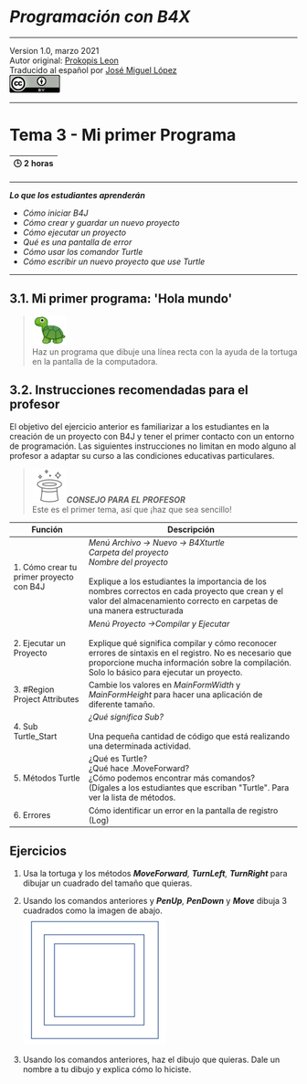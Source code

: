 # **_Programación con B4X_**
- - - 
   Version 1.0, marzo 2021  
   Autor original: [Prokopis Leon](https://github.com/pliroforikos)  
   Traducido al español por [José Miguel López](https://github.com/Lamashino)  
   ![Creative Commons 4.0](media/cc.png)
- - -

# Tema 3 - Mi primer Programa

| :clock3: 2 horas |
|:----------------|

- - -
**_Lo que los estudiantes aprenderán_**

- _Cómo iniciar B4J_
- _Cómo crear y guardar un nuevo proyecto_
- _Cómo ejecutar un proyecto_
- _Qué es una pantalla de error_
- _Cómo usar los comandor Turtle_
- _Cómo escribir un nuevo proyecto que use Turtle_

- - -


## 3.1. Mi primer programa: 'Hola mundo'
>![](media/tortugat.png)  
>Haz un programa que dibuje una línea recta con la ayuda de la tortuga en
>la pantalla de la computadora.

## 3.2. Instrucciones recomendadas para el profesor

El objetivo del ejercicio anterior es familiarizar a los estudiantes en
la creación de un proyecto con B4J y tener el primer contacto con un
entorno de programación. Las siguientes instrucciones no limitan en modo
alguno al profesor a adaptar su curso a las condiciones educativas
particulares.

> ![Chistera](media/chistera.png)**_CONSEJO PARA EL PROFESOR_**  
> Este es el primer tema, así que ¡haz que sea sencillo!

| Función                                  | Descripción                              |
|------------------------------------------|------------------------------------------|
| 1. Cómo crear tu primer proyecto con B4J | *Menú Archivo -> Nuevo -> B4Xturtle<br>Carpeta del proyecto*<br>*Nombre del proyecto*<br><br>Explique a los estudiantes la importancia de los nombres correctos en cada proyecto que crean y el valor del almacenamiento correcto en carpetas de una manera estructurada |
| 2. Ejecutar un Proyecto                  | *Menú Proyecto -\>Compilar y Ejecutar*<br><br> Explique qué significa compilar y cómo reconocer errores de sintaxis en el registro. No es necesario que proporcione mucha información sobre la compilación. Solo lo básico para ejecutar un proyecto.       |
| 3. #Region Project Attributes            | Cambie los valores en *MainFormWidth* y *MainFormHeight* para hacer una aplicación de diferente tamaño.        |
| 4. Sub Turtle_Start                      | *¿Qué significa Sub?*<br><br> Una pequeña cantidad de código que está realizando una determinada actividad.   |
| 5. Métodos Turtle                        | ¿Qué es Turtle?<br> ¿Qué hace .MoveForward?<br>¿Cómo podemos encontrar más comandos? <br> (Dígales a los estudiantes que escriban "Turtle". Para ver la lista de métodos.        |
| 6. Errores                               | Cómo identificar un error en la pantalla de registro (Log)           |

## Ejercicios 

1.  Usa la tortuga y los métodos ***MoveForward**, **TurnLeft**,
    **TurnRight*** para dibujar un cuadrado del tamaño que quieras.

2.  Usando los comandos anteriores y ***PenUp**, **PenDown*** y
    ***Move*** dibuja 3 cuadrados como la imagen de abajo.
![](media/Tema%203%20-%20Ejercicio%202.png)

3.  Usando los comandos anteriores, haz el dibujo que quieras. Dale un
    nombre a tu dibujo y explica cómo lo hiciste.
